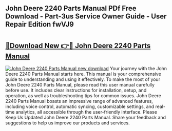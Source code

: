 ## John Deere 2240 Parts Manual PDf Free Download - Part-3us Service Owner Guide - User Repair Edition fwVJ9

# <h2><a href="http://bc91783.oget.top/?id=John+Deere+2240+Parts+Manual">🔗Download New 👉🔴 John Deere 2240 Parts Manual</a></h2>

[![John Deere 2240 Parts Manual new download](https://i.imgur.com/5g1atiW.png)](http://bc91783.oget.top/?id=John+Deere+2240+Parts+Manual)
Your journey with the John Deere 2240 Parts Manual starts here. This manual is your comprehensive guide to understanding and using it effectively. To make the most of your John Deere 2240 Parts Manual, please read this user manual carefully before use. It includes clear instructions for installation, setup, and operation, as well as troubleshooting tips for common issues. John Deere 2240 Parts Manual boasts an impressive range of advanced features, including voice control, automatic syncing, customizable settings, and real-time analytics, all accessible through the user-friendly interface. Please Keep Us Updated John Deere 2240 Parts Manual. Share your feedback and suggestions to help us improve our products and services.

